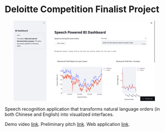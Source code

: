 # Deloitte Competition Finalist Project

<p align="center"><img width="89%" src="assets/desktop.png"/></p>

Speech recognition application that transforms natural language orders (in both Chinese and English) into visualized interfaces. 

Demo video [link](https://drive.google.com/file/d/1zDA6gcEUT7V5F9_qN4k3h8GCqpRL0YdP/view?usp=sharing). Preliminary pitch [link](https://docs.google.com/presentation/d/1uuumPO_dkBrCPFkgZ3M-nm9bKmEIWgAXfAKW-hqkC6I/edit?usp=sharing). Web application [link]().

